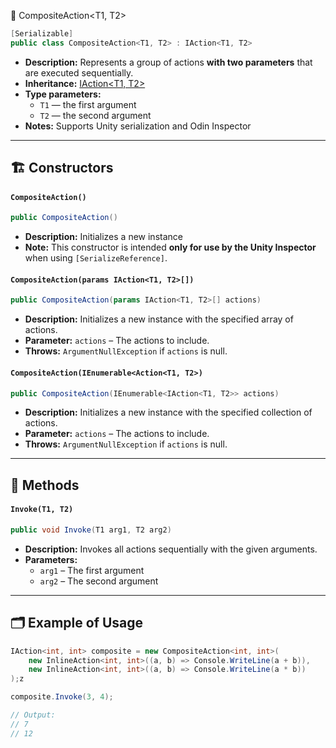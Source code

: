 🧩 CompositeAction&lt;T1, T2&gt;

```csharp
[Serializable]
public class CompositeAction<T1, T2> : IAction<T1, T2>
```

- **Description:** Represents a group of actions <b>with two parameters</b> that are executed sequentially.
- **Inheritance:** [IAction&lt;T1, T2&gt;](IAction%602.md)
- **Type parameters:**
    - `T1` — the first argument
    - `T2` — the second argument
- **Notes:** Supports Unity serialization and Odin Inspector

---

## 🏗️ Constructors

#### `CompositeAction()`

```csharp
public CompositeAction()
```

- **Description:** Initializes a new instance
- **Note:** This constructor is intended **only for use by the Unity Inspector** when using `[SerializeReference]`.

#### `CompositeAction(params IAction<T1, T2>[])`

```csharp
public CompositeAction(params IAction<T1, T2>[] actions)
```

- **Description:** Initializes a new instance with the specified array of actions.
- **Parameter:** `actions` – The actions to include.
- **Throws:** `ArgumentNullException` if `actions` is null.

#### `CompositeAction(IEnumerable<Action<T1, T2>)`

```csharp
public CompositeAction(IEnumerable<IAction<T1, T2>> actions)
```

- **Description:** Initializes a new instance with the specified collection of actions.
- **Parameter:** `actions` – The actions to include.
- **Throws:** `ArgumentNullException` if `actions` is null.

---

## 🏹 Methods

#### `Invoke(T1, T2)`

```csharp
public void Invoke(T1 arg1, T2 arg2)
```

- **Description:** Invokes all actions sequentially with the given arguments.
- **Parameters:**
    - `arg1` – The first argument
    - `arg2` – The second argument

---

## 🗂 Example of Usage

```csharp
IAction<int, int> composite = new CompositeAction<int, int>(
    new InlineAction<int, int>((a, b) => Console.WriteLine(a + b)),
    new InlineAction<int, int>((a, b) => Console.WriteLine(a * b))
);z

composite.Invoke(3, 4);

// Output:
// 7
// 12
```